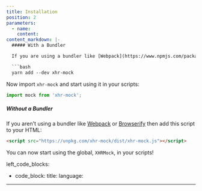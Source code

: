 ```yaml
---
title: Installation
position: 2
parameters:
  - name:
    content:
content_markdown: |-
  ##### With a Bundler

  If you are using a bundler like [Webpack](https://www.npmjs.com/package/webpack) or [Browserify](https://www.npmjs.com/package/browserify) install `xhr-mock` using `yarn` or `npm`:

  ```bash
  yarn add --dev xhr-mock
  ```

  Now import `xhr-mock` and start using it in your scripts:

  ```js
  import mock from 'xhr-mock';
  ```
  ##### Without a Bundler

  If you aren't using a bundler like [Webpack](https://www.npmjs.com/package/webpack) or [Browserify](https://www.npmjs.com/package/browserify) then add this script to your HTML:


  ```html
  <script src="https://unpkg.com/xhr-mock/dist/xhr-mock.js"></script>
  ```


  You can now start using the global, `XHRMock`, in your scripts!  

left_code_blocks:
  - code_block:
    title:
    language:

---
```

